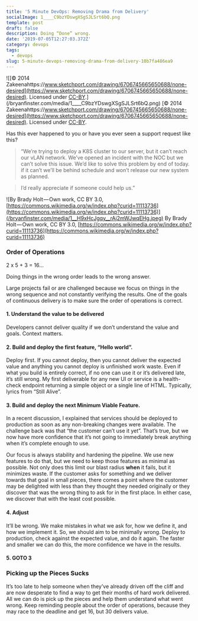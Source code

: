 ```yaml
---
title: '5 Minute DevOps: Removing Drama from Delivery'
socialImage: 1____C9bzYDswgXSgSJLSrt6bQ.png
template: post
draft: false
description: Doing “Done” wrong.
date: '2019-07-05T12:27:03.372Z'
category: devops
tags:
  - devops
slug: 5-minute-devops-removing-drama-from-delivery-10b7fa486ea9
---
```


![[© 2014 Zakeenahttps://www.sketchport.com/drawing/6706745665650688/none-desired](https://www.sketchport.com/drawing/6706745665650688/none-desired). Licensed under [CC-BY](http://creativecommons.org/licenses/by/4.0/).](/bryanfinster.com/media/1____C9bzYDswgXSgSJLSrt6bQ.png)
[© 2014 Zakeenahttps://www.sketchport.com/drawing/6706745665650688/none-desired](https://www.sketchport.com/drawing/6706745665650688/none-desired). Licensed under [CC-BY](http://creativecommons.org/licenses/by/4.0/).

Has this ever happened to you or have you ever seen a support request like this?

> “We’re trying to deploy a K8S cluster to our server, but it can’t reach our vLAN network. We’ve opened an incident with the NOC but we can’t solve this issue. We’d like to solve this problem by end of today. if it can’t we’ll be behind schedule and won’t release our new system as planned.

> I’d really appreciate if someone could help us.”

![By Brady Holt — Own work, CC BY 3.0, [https://commons.wikimedia.org/w/index.php?curid=11113736](https://commons.wikimedia.org/w/index.php?curid=11113736)](/bryanfinster.com/media/1__H9xHcJgqy__rAj2mWJwqEHg.jpeg)
By Brady Holt — Own work, CC BY 3.0, [https://commons.wikimedia.org/w/index.php?curid=11113736](https://commons.wikimedia.org/w/index.php?curid=11113736)

### Order of Operations

2 x 5 + 3 = 16…

Doing things in the wrong order leads to the wrong answer.

Large projects fail or are challenged because we focus on things in the wrong sequence and not constantly verifying the results. One of the goals of continuous delivery is to make sure the order of operations is correct.

#### 1\. Understand the value to be delivered

Developers cannot deliver quality if we don’t understand the value and goals. Context matters.

#### 2\. Build and deploy the first feature, “Hello world”.

Deploy first. If you cannot deploy, then you cannot deliver the expected value and anything you cannot deploy is unfinished work waste. Even if what you build is entirely correct, if no one can use it or it’s delivered late, it’s still wrong. My first deliverable for any new UI or service is a health-check endpoint returning a simple object or a single line of HTML. Typically, lyrics from “Still Alive”.

#### 3\. Build and deploy the next Minimum Viable Feature.

In a recent discussion, I explained that services should be deployed to production as soon as any non-breaking changes were available. The challenge back was that “the customer can’t use it yet”. That’s true, but we now have more confidence that it’s not going to immediately break anything when it’s complete enough to use.

Our focus is always stability and hardening the pipeline. We use new features to do that, but we need to keep those features as minimal as possible. Not only does this limit our blast radius **when** it fails, but it minimizes waste. If the customer asks for something and we deliver towards that goal in small pieces, there comes a point where the customer may be delighted with less than they thought they needed originally or they discover that was the wrong thing to ask for in the first place. In either case, we discover that with the least cost possible.

#### 4\. Adjust

It’ll be wrong. We make mistakes in what we ask for, how we define it, and how we implement it. So, we should aim to be minimally wrong. Deploy to production, check against the expected value, and do it again. The faster and smaller we can do this, the more confidence we have in the results.

#### 5\. GOTO 3

### Picking up the Pieces Sucks

It’s too late to help someone when they’ve already driven off the cliff and are now desperate to find a way to get their months of hard work delivered. All we can do is pick up the pieces and help them understand what went wrong. Keep reminding people about the order of operations, because they may race to the deadline and get 16, but 30 delivers value.
